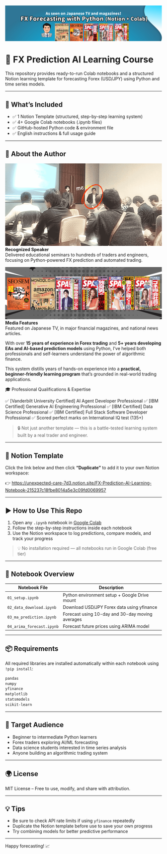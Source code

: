 ![Course Preview](prof000.png)

# 📘 FX Prediction AI Learning Course

This repository provides ready-to-run Colab notebooks and a structured Notion learning template for forecasting Forex (USD/JPY) using Python and time series models.

---

## 🚀 What’s Included

- ✅ 1 Notion Template (structured, step-by-step learning system)  
- ✅ 4+ Google Colab notebooks (.ipynb files)  
- ✅ GitHub-hosted Python code & environment file  
- ✅ English instructions & full usage guide

---

## 👤 About the Author

![Seminar](prof002.png)  
**Recognized Speaker**  
Delivered educational seminars to hundreds of traders and engineers, focusing on Python-powered FX prediction and automated trading.

![Media](prof001.png)  
**Media Features**  
Featured on Japanese TV, in major financial magazines, and national news articles.

With over **15 years of experience in Forex trading** and **5+ years developing EAs and AI-based prediction models** using Python, I’ve helped both professionals and self-learners understand the power of algorithmic finance.

This system distills years of hands-on experience into a **practical, beginner-friendly learning program** that’s grounded in real-world trading applications.

🎓 Professional Qualifications & Expertise

✅ [Vanderbilt University Certified] AI Agent Developer Professional
✅ [IBM Certified] Generative AI Engineering Professional
✅ [IBM Certified] Data Science Professional
✅ [IBM Certified] Full Stack Software Developer Professional
✅ Scored perfect marks on International IQ test (135+)


> 🔒 Not just another template — this is a battle-tested learning system built by a real trader and engineer.

---

## 📘 Notion Template

Click the link below and then click **“Duplicate”** to add it to your own Notion workspace:

👉 https://unexpected-care-7d3.notion.site/FX-Prediction-AI-Learning-Notebook-215237c18fbe8014a5e3c09fd0069957

---

## ▶️ How to Use This Repo

1. Open any `.ipynb` notebook in [Google Colab](https://colab.research.google.com/)
2. Follow the step-by-step instructions inside each notebook
3. Use the Notion workspace to log predictions, compare models, and track your progress

> 💡 No installation required — all notebooks run in Google Colab (free tier)

---

## 🧪 Notebook Overview

| Notebook File             | Description                                      |
|---------------------------|--------------------------------------------------|
| `01_setup.ipynb`          | Python environment setup + Google Drive mount   |
| `02_data_download.ipynb`  | Download USD/JPY Forex data using yfinance      |
| `03_ma_prediction.ipynb`  | Forecast using 10-day and 30-day moving averages |
| `04_arima_forecast.ipynb` | Forecast future prices using ARIMA model        |

---

## 📦 Requirements

All required libraries are installed automatically within each notebook using `!pip install`:

```bash
pandas  
numpy  
yfinance  
matplotlib  
statsmodels  
scikit-learn
```

---

## 🎯 Target Audience

* Beginner to intermediate Python learners  
* Forex traders exploring AI/ML forecasting  
* Data science students interested in time series analysis  
* Anyone building an algorithmic trading system

---

## 🌍 License

MIT License – Free to use, modify, and share with attribution.

---

## 💡 Tips

* Be sure to check API rate limits if using `yfinance` repeatedly  
* Duplicate the Notion template before use to save your own progress  
* Try combining models for better predictive performance

---

Happy forecasting! 📈
